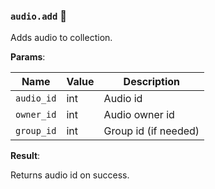 ### `audio.add` 🔰

Adds audio to collection.

**Params**:

|Name|Value|Description|
|--|--|--|
|`audio_id`|int|Audio id|
|`owner_id`|int|Audio owner id|
|`group_id`|int|Group id (if needed)|

**Result**:

Returns audio id on success.
